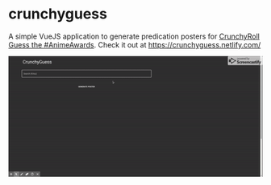 # crunchyguess
A simple VueJS application to generate predication posters for [CrunchyRoll Guess the #AnimeAwards](https://www.crunchyroll.com/anime-news/2019/01/09-1/?utm_source=community_cr&utm_medium=instagram&utm_campaign=anime_awards_2019&referrer=community_cr_instagram_anime_awards_2019). Check it out at https://crunchyguess.netlify.com/

![](https://github.com/areebbeigh/crunchyguess/blob/master/preview.gif)
